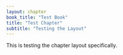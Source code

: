 ```yaml
---
layout: chapter
book_title: "Test Book"
title: "Test Chapter"
subtitle: "Testing the Layout"
---
```


This is testing the chapter layout specifically.
